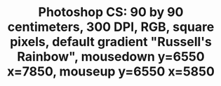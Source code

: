 ---
ee_id: '4268'
site: '1'
type: '2'
url: 2014-135-photoshop-cs
title: 'Photoshop CS: 90 by 90 centimeters, 300 DPI, RGB, square pixels, default gradient
  "Russell''s Rainbow", mousedown y=6550 x=7850, mouseup y=6550 x=5850'
year: '2015'
display_year: '2015'
medium: Silk scarf
dims: 90 x 90 cm
pitch:
ps:
live_url:
related:
youtube:
related_code:
imgs: photoshop-cs-2014-135-detail-2-database-GAMeC-FF.jpg,photoshop-cs-2014-135-detail-3-database-GAMeC-FF.jpg,photoshop-cs-2014-135-detail-5-database-GAMeC-FF.jpg
subheading:
download:
add_credit:
commission:
layout: things-i-made
---